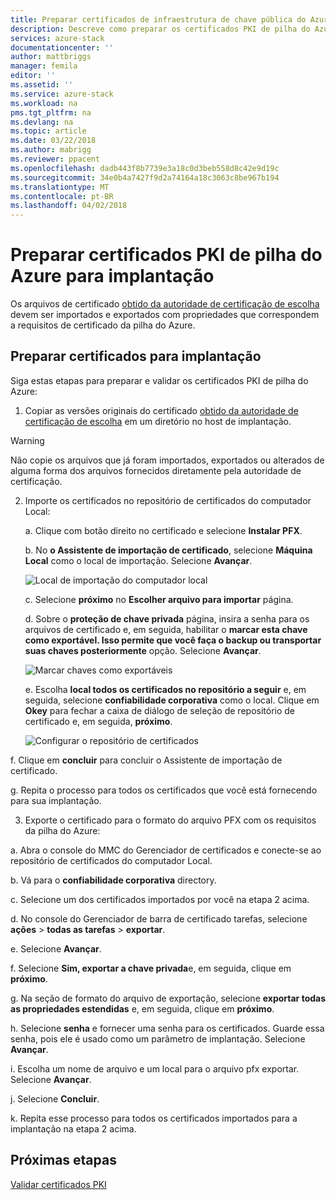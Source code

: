 ```yaml
---
title: Preparar certificados de infraestrutura de chave pública do Azure pilha para implantação de sistemas de pilha do Azure integradas | Microsoft Docs
description: Descreve como preparar os certificados PKI de pilha do Azure para sistemas de pilha do Azure integradas.
services: azure-stack
documentationcenter: ''
author: mattbriggs
manager: femila
editor: ''
ms.assetid: ''
ms.service: azure-stack
ms.workload: na
pms.tgt_pltfrm: na
ms.devlang: na
ms.topic: article
ms.date: 03/22/2018
ms.author: mabrigg
ms.reviewer: ppacent
ms.openlocfilehash: dadb443f8b7739e3a18c0d3beb558d8c42e9d19c
ms.sourcegitcommit: 34e0b4a7427f9d2a74164a18c3063c8be967b194
ms.translationtype: MT
ms.contentlocale: pt-BR
ms.lasthandoff: 04/02/2018
---
```

# <a name="prepare-azure-stack-pki-certificates-for-deployment"></a>Preparar certificados PKI de pilha do Azure para implantação
Os arquivos de certificado [obtido da autoridade de certificação de escolha](azure-stack-get-pki-certs.md) devem ser importados e exportados com propriedades que correspondem a requisitos de certificado da pilha do Azure.


## <a name="prepare-certificates-for-deployment"></a>Preparar certificados para implantação
Siga estas etapas para preparar e validar os certificados PKI de pilha do Azure: 

1.  Copiar as versões originais do certificado [obtido da autoridade de certificação de escolha](azure-stack-get-pki-certs.md) em um diretório no host de implantação. 
  > [!WARNING]
  > Não copie os arquivos que já foram importados, exportados ou alterados de alguma forma dos arquivos fornecidos diretamente pela autoridade de certificação.

2.  Importe os certificados no repositório de certificados do computador Local:

    a.  Clique com botão direito no certificado e selecione **Instalar PFX**.

    b.  No **o Assistente de importação de certificado**, selecione **Máquina Local** como o local de importação. Selecione **Avançar**.

    ![Local de importação do computador local](.\media\prepare-pki-certs\1.png)

    c.  Selecione **próximo** no **Escolher arquivo para importar** página.

    d.  Sobre o **proteção de chave privada** página, insira a senha para os arquivos de certificado e, em seguida, habilitar o **marcar esta chave como exportável. Isso permite que você faça o backup ou transportar suas chaves posteriormente** opção. Selecione **Avançar**.

    ![Marcar chaves como exportáveis](.\media\prepare-pki-certs\2.png)

    e.  Escolha **local todos os certificados no repositório a seguir** e, em seguida, selecione **confiabilidade corporativa** como o local. Clique em **Okey** para fechar a caixa de diálogo de seleção de repositório de certificado e, em seguida, **próximo**.

    ![Configurar o repositório de certificados](.\media\prepare-pki-certs\3.png)

  f.    Clique em **concluir** para concluir o Assistente de importação de certificado.

  g.    Repita o processo para todos os certificados que você está fornecendo para sua implantação.

3. Exporte o certificado para o formato do arquivo PFX com os requisitos da pilha do Azure:

  a.    Abra o console do MMC do Gerenciador de certificados e conecte-se ao repositório de certificados do computador Local.

  b.    Vá para o **confiabilidade corporativa** directory.

  c.    Selecione um dos certificados importados por você na etapa 2 acima.

  d.    No console do Gerenciador de barra de certificado tarefas, selecione **ações** > **todas as tarefas** > **exportar**.

  e.    Selecione **Avançar**.

  f.    Selecione **Sim, exportar a chave privada**e, em seguida, clique em **próximo**.

  g.    Na seção de formato do arquivo de exportação, selecione **exportar todas as propriedades estendidas** e, em seguida, clique em **próximo**.

  h.    Selecione **senha** e fornecer uma senha para os certificados. Guarde essa senha, pois ele é usado como um parâmetro de implantação. Selecione **Avançar**.

  i.    Escolha um nome de arquivo e um local para o arquivo pfx exportar. Selecione **Avançar**.

  j.    Selecione **Concluir**.

  k.    Repita esse processo para todos os certificados importados para a implantação na etapa 2 acima.

## <a name="next-steps"></a>Próximas etapas
[Validar certificados PKI](validate-pki-certs.md)